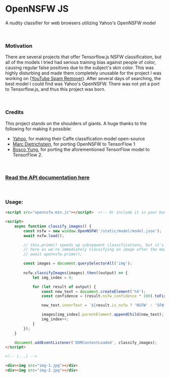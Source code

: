 # OpenNSFW JS
 A nudity classifier for web browsers utilizing Yahoo's OpenNSFW model

<br>

### Motivation
 There are several projects that offer Tensorflow.js NSFW classification, but all of the models I tried had serious training bias against people of color, causing regular false positives due to the subject's skin color. This was highly disturbing and made them completely unusable for the project I was working on ([YouTube Spam Remover](https://github.com/lukepfjo/YouTube-Spam-Remover)). After several days of searching, the best model I could find was Yahoo's OpenNSFW. There was not yet a port to Tensorflow.js, and thus this project was born.

<br>

### Credits
 This project stands on the shoulders of giants. A huge thanks to the following for making it possible:
 - [Yahoo](https://github.com/yahoo/open_nsfw), for making their Caffe classification model open-source
 - [Marc Dietrichstein](https://github.com/mdietrichstein/tensorflow-open_nsfw), for porting OpenNSFW to TensorFlow 1
 - [Bosco Yung](https://github.com/bhky/opennsfw2), for porting the aforementioned TensorFlow model to TensorFlow 2.

<br>

### [Read the API documentation here](https://lukepfjo.github.io/OpenNSFW.js/)

<br>

### Usage:

```html
<script src="opennsfw.min.js"></script>  <!-- Or include it in your bundle -->

<script>
	async function classify_images() {
		const nsfw = new window.OpenNSFW('/static/model/model.json');
		await nsfw.load();

		// this.prime() speeds up subsequent classifications, but it's not helpful
		// here as we're immediately classifying an image after the model loads
		// await opennsfw.prime();

		const images = document.querySelectorAll('img');
		
		nsfw.classifyImages(images).then((output) => {
			let img_index = 0;

			for (let result of output) {
				const new_text = document.createElement('h4');
				const confidence = (result.nsfw_confidence * 100).toFixed(4);

				new_text.innerText = `${result.is_nsfw ? 'NSFW' : 'SFW'} - (${confidence}%)`;

				images[img_index].parentElement.appendChild(new_text);
				img_index++;
			}
		});
	}

	document.addEventListener('DOMContentLoaded', classify_images);
</script>

<!-- (...) -->

<div><img src="img-1.jpg"></div>
<div><img src="img-2.jpg"></div>
```
